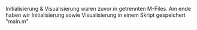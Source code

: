 Initialisierung & Visualisierung waren zuvor in getrennten M-Files.
Am ende haben wir Initialisierung sowie Visualisierung in einem Skript gespeichert "main.m".
